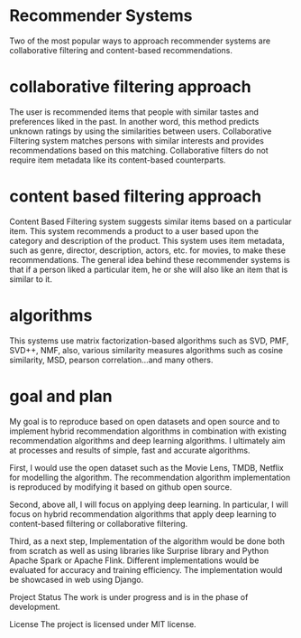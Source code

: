 # Recommender Systems
Two of the most popular ways to approach recommender systems are collaborative filtering and content-based recommendations. 

# collaborative filtering approach
The user is recommended items that people with similar tastes and preferences liked in the past. In another word, this method predicts unknown ratings by using the similarities between users.
Collaborative Filtering system matches persons with similar interests and provides recommendations based on this matching. Collaborative filters do not require item metadata like its content-based counterparts.

# content based filtering approach
Content Based Filtering system suggests similar items based on a particular item. This system recommends a product to a user based upon the category and description of the product. This system uses item metadata, such as genre, director, description, actors, etc. for movies, to make these recommendations. The general idea behind these recommender systems is that if a person liked a particular item, he or she will also like an item that is similar to it. 

# algorithms
This systems use matrix factorization-based algorithms such as SVD, PMF, SVD++, NMF, also, various similarity measures algorithms such as cosine similarity, MSD, pearson correlation…and many others.

# goal and plan 
My goal is to reproduce based on open datasets and open source and to implement hybrid recommendation algorithms in combination with existing recommendation algorithms and deep learning algorithms. I ultimately aim at processes and results of simple, fast and accurate algorithms.

First, I would use the open dataset such as the Movie Lens, TMDB, Netflix for modelling the algorithm. The recommendation algorithm implementation is reproduced by modifying it based on github open source.

Second, above all, I will focus on applying deep learning. In particular, I will focus on hybrid recommendation algorithms that apply deep learning to content-based filtering or collaborative filtering.

Third, as a next step, Implementation of the algorithm would be done both from scratch as well as using libraries like Surprise library and Python Apache Spark or Apache Flink. Different implementations would be evaluated for accuracy and training efficiency. The implementation would be showcased in web using Django.

Project Status
The work is under progress and is in the phase of development.

License
The project is licensed under MIT license.
